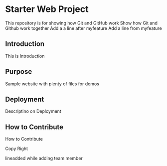 # Starter Web Project

This repository is for showing how Git and GitHub work
Show how Git and Github work together
Add a a line after myfeature
Add a line from myfeature

## Introduction 

This is Introduction

## Purpose

Sample website with plenty of files for demos

## Deployment

Descriptino on Deployment

## How to Contribute

How to Contribute

Copy Right

lineadded while adding team member